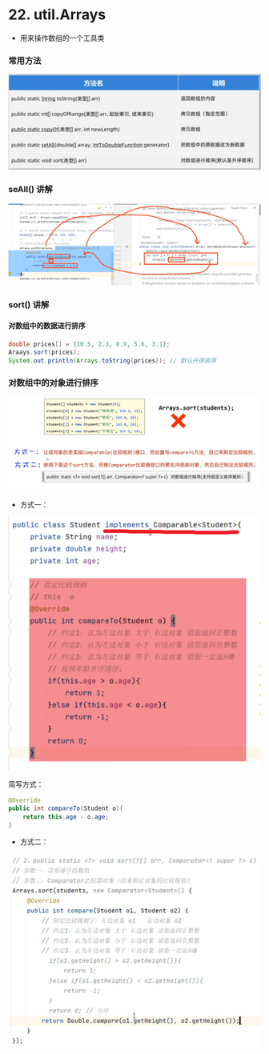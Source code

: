 # 22. util.Arrays

- 用来操作数组的一个工具类


### 常用方法

![alt text](image-73.png)


### seAll() 讲解
![alt text](image-74.png)

### sort() 讲解

#### 对数组中的数据进行排序

```java
double prices[] = {10.5, 2.3, 8.9, 5.6, 3.1};
Araays.sort(prices);
System.out.println(Arrays.toString(prices)); // 默认升序排序
```

### 对数组中的对象进行排序

![alt text](image-75.png)

- 方式一：

![alt text](image-76.png)

简写方式：

```java
@Override
public int compareTo(Student o){
    return this.age - o.age;
}
```

- 方式二：

![alt text](image-77.png)

